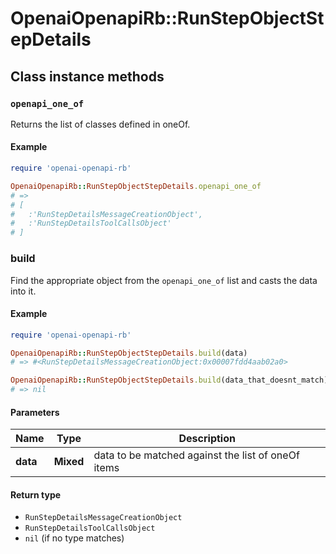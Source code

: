# OpenaiOpenapiRb::RunStepObjectStepDetails

## Class instance methods

### `openapi_one_of`

Returns the list of classes defined in oneOf.

#### Example

```ruby
require 'openai-openapi-rb'

OpenaiOpenapiRb::RunStepObjectStepDetails.openapi_one_of
# =>
# [
#   :'RunStepDetailsMessageCreationObject',
#   :'RunStepDetailsToolCallsObject'
# ]
```

### build

Find the appropriate object from the `openapi_one_of` list and casts the data into it.

#### Example

```ruby
require 'openai-openapi-rb'

OpenaiOpenapiRb::RunStepObjectStepDetails.build(data)
# => #<RunStepDetailsMessageCreationObject:0x00007fdd4aab02a0>

OpenaiOpenapiRb::RunStepObjectStepDetails.build(data_that_doesnt_match)
# => nil
```

#### Parameters

| Name | Type | Description |
| ---- | ---- | ----------- |
| **data** | **Mixed** | data to be matched against the list of oneOf items |

#### Return type

- `RunStepDetailsMessageCreationObject`
- `RunStepDetailsToolCallsObject`
- `nil` (if no type matches)

